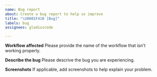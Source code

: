 ```yaml
---
name: Bug report
about: Create a bug report to help us improve
title: "\U0001F41B [Bug]"
labels: bug
assignees: gladiuscode

---
```


**Workflow affected**
Please provide the name of the workflow that isn't working properly.

**Describe the bug**
Please descrive the bug you are experiencing.

**Screenshots**
If applicable, add screenshots to help explain your problem.
